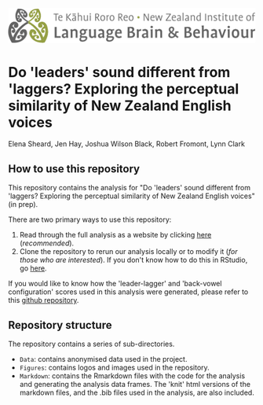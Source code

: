 ![](Figures/NZILBB2.png)

# Do 'leaders' sound different from 'laggers? Exploring the perceptual similarity of New Zealand English voices

Elena Sheard, Jen Hay, Joshua Wilson Black, Robert Fromont, Lynn Clark

## How to use this repository

This repository contains the analysis for "Do 'leaders' sound different from 'laggers? Exploring the perceptual similarity of New Zealand English voices" (in prep).

There are two primary ways to use this repository:

1. Read through the full analysis as a website by clicking 
[here](https://nzilbb.github.io/qb-pairwise-public/Markdown/Supplementary-materials-script.html) (*recommended*).
2. Clone the repository to rerun our analysis locally or to
modify it (*for those who are interested*). If you don't know how to do this in RStudio, go [here](https://happygitwithr.com/new-github-first#new-rstudio-project-via-git).

If you would like to know how the 'leader-lagger' and 'back-vowel configuration' scores used in this analysis were generated, please refer to this [github repository](https://github.com/nzilbb/qb_stability_public). 

## Repository structure

The repository contains a series of sub-directories.
  - `Data`: contains anonymised data used in the project.
  - `Figures`: contains logos and images used in the repository.
  - `Markdown`: contains the Rmarkdown files with the code for the analysis and generating the analysis data frames. The 
  'knit' html versions of the markdown files, and the .bib files used in the analysis, are also included.